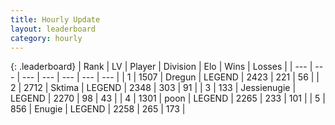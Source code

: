 ```yaml
---
title: Hourly Update
layout: leaderboard
category: hourly
---
```


{: .leaderboard}
| Rank | LV | Player | Division | Elo | Wins | Losses |
| --- | --- | --- | --- | --- | --- | --- |
| <span data-change="0">1</span> | 1507 | <span title="ID: 337810">Dregun</span> | LEGEND | <span data-change="0">2423</span> | <span data-change="0">221</span> | <span data-change="0">56</span> |
| <span data-change="0">2</span> | 2712 | <span title="ID: 353063">Sktima</span> | LEGEND | <span data-change="0">2348</span> | <span data-change="0">303</span> | <span data-change="0">91</span> |
| <span data-change="0">3</span> | 133 | <span title="ID: 756478">Jessienugie</span> | LEGEND | <span data-change="0">2270</span> | <span data-change="0">98</span> | <span data-change="0">43</span> |
| <span data-change="1">4</span> | 1301 | <span title="ID: 540690">poon</span> | LEGEND | <span data-change="17">2265</span> | <span data-change="3">233</span> | <span data-change="0">101</span> |
| <span data-change="-1">5</span> | 856 | <span title="ID: 623502">Enugie</span> | LEGEND | <span data-change="0">2258</span> | <span data-change="0">265</span> | <span data-change="0">173</span> |